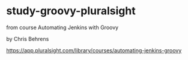 # study-groovy-pluralsight
from course Automating Jenkins with Groovy

by Chris Behrens

https://app.pluralsight.com/library/courses/automating-jenkins-groovy
